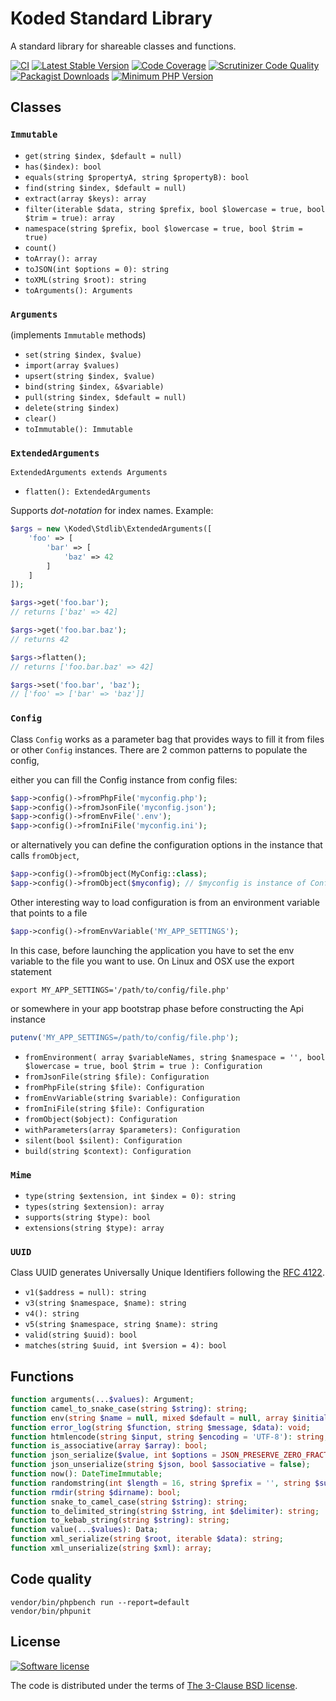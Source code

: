 Koded Standard Library
======================

A standard library for shareable classes and functions.

[![CI](https://github.com/kodedphp/stdlib/actions/workflows/ci.yml/badge.svg)](https://github.com/kodedphp/stdlib/actions/workflows/ci.yml)
[![Latest Stable Version](https://img.shields.io/packagist/v/koded/stdlib.svg)](https://packagist.org/packages/koded/stdlib)
[![Code Coverage](https://scrutinizer-ci.com/g/kodedphp/stdlib/badges/coverage.png?b=master)](https://scrutinizer-ci.com/g/kodedphp/stdlib/?branch=master)
[![Scrutinizer Code Quality](https://scrutinizer-ci.com/g/kodedphp/stdlib/badges/quality-score.png?b=master)](https://scrutinizer-ci.com/g/kodedphp/stdlib/?branch=master)
[![Packagist Downloads](https://img.shields.io/packagist/dt/koded/stdlib.svg)](https://packagist.org/packages/koded/stdlib)
[![Minimum PHP Version](https://img.shields.io/badge/php-%3E%3D%208.0-8892BF.svg)](https://php.net/)


Classes
-------

### `Immutable`
- `get(string $index, $default = null)`
- `has($index): bool`
- `equals(string $propertyA, string $propertyB): bool`
- `find(string $index, $default = null)`
- `extract(array $keys): array`
- `filter(iterable $data,
          string $prefix,
          bool $lowercase = true,
          bool $trim = true): array`
- `namespace(string $prefix, bool $lowercase = true, bool $trim = true)`
- `count()`
- `toArray(): array`
- `toJSON(int $options = 0): string`
- `toXML(string $root): string`
- `toArguments(): Arguments`

### `Arguments`
(implements `Immutable` methods)
- `set(string $index, $value)`
- `import(array $values)`
- `upsert(string $index, $value)`
- `bind(string $index, &$variable)`
- `pull(string $index, $default = null)`
- `delete(string $index)`
- `clear()`
- `toImmutable(): Immutable`


### `ExtendedArguments`
``ExtendedArguments extends Arguments``

- `flatten(): ExtendedArguments`

Supports _dot-notation_ for index names. Example:
```php
$args = new \Koded\Stdlib\ExtendedArguments([
    'foo' => [
        'bar' => [
            'baz' => 42
        ]
    ]
]);

$args->get('foo.bar');
// returns ['baz' => 42]

$args->get('foo.bar.baz');
// returns 42

$args->flatten();
// returns ['foo.bar.baz' => 42]

$args->set('foo.bar', 'baz');
// ['foo' => ['bar' => 'baz']]
```

### `Config`
Class `Config` works as a parameter bag that provides ways to fill it
from files or other `Config` instances. There are 2 common patterns
to populate the config,

either you can fill the Config instance from config files:
```php
$app->config()->fromPhpFile('myconfig.php');
$app->config()->fromJsonFile('myconfig.json');
$app->config()->fromEnvFile('.env');
$app->config()->fromIniFile('myconfig.ini');
```
or alternatively you can define the configuration options in the instance
that calls `fromObject`,
```php
$app->config()->fromObject(MyConfig::class);
$app->config()->fromObject($myconfig); // $myconfig is instance of Config
```
Other interesting way to load configuration is from an environment variable
that points to a file
```php
$app->config()->fromEnvVariable('MY_APP_SETTINGS');
```
In this case, before launching the application you have to set the env variable
to the file you want to use. On Linux and OSX use the export statement
```shell script
export MY_APP_SETTINGS='/path/to/config/file.php'
```
or somewhere in your app bootstrap phase before constructing the Api instance
```php
putenv('MY_APP_SETTINGS=/path/to/config/file.php');
```

- `fromEnvironment(
           array $variableNames,
           string $namespace = '',
           bool $lowercase = true,
           bool $trim = true
       ): Configuration`
- `fromJsonFile(string $file): Configuration`
- `fromPhpFile(string $file): Configuration`
- `fromEnvVariable(string $variable): Configuration`
- `fromIniFile(string $file): Configuration`
- `fromObject($object): Configuration`
- `withParameters(array $parameters): Configuration`
- `silent(bool $silent): Configuration`
- `build(string $context): Configuration`


### `Mime`
- `type(string $extension, int $index = 0): string`
- `types(string $extension): array`
- `supports(string $type): bool`
- `extensions(string $type): array`


### `UUID`
Class UUID generates Universally Unique Identifiers following the [RFC 4122][rfc-4122].

- `v1($address = null): string`
- `v3(string $namespace, $name): string`
- `v4(): string`
- `v5(string $namespace, string $name): string`
- `valid(string $uuid): bool`
- `matches(string $uuid, int $version = 4): bool`

Functions
---------
```php
function arguments(...$values): Argument;
function camel_to_snake_case(string $string): string;
function env(string $name = null, mixed $default = null, array $initialState = null): mixed;
function error_log(string $function, string $message, $data): void;
function htmlencode(string $input, string $encoding = 'UTF-8'): string;
function is_associative(array $array): bool;
function json_serialize($value, int $options = JSON_PRESERVE_ZERO_FRACTION | JSON_UNESCAPED_SLASHES): string;
function json_unserialize(string $json, bool $associative = false);
function now(): DateTimeImmutable;
function randomstring(int $length = 16, string $prefix = '', string $suffix = ''): string;
function rmdir(string $dirname): bool;
function snake_to_camel_case(string $string): string;
function to_delimited_string(string $string, int $delimiter): string;
function to_kebab_string(string $string): string;
function value(...$values): Data;
function xml_serialize(string $root, iterable $data): string;
function xml_unserialize(string $xml): array;
```

Code quality
------------

```shell script
vendor/bin/phpbench run --report=default
vendor/bin/phpunit
```

License
-------

[![Software license](https://img.shields.io/badge/License-BSD%203--Clause-blue.svg)](LICENSE)

The code is distributed under the terms of [The 3-Clause BSD license](LICENSE).


[rfc-4122]: http://tools.ietf.org/html/rfc4122

